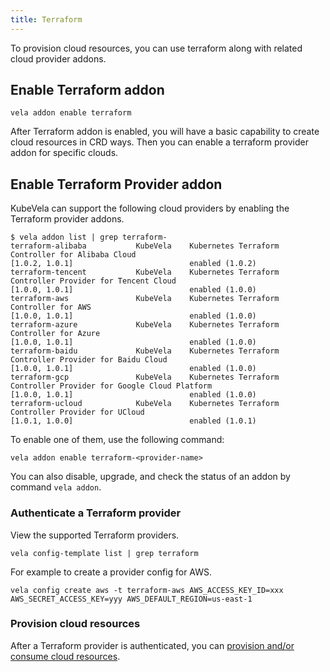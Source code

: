 ```yaml
---
title: Terraform
---
```


To provision cloud resources, you can use terraform along with related cloud provider addons.

## Enable Terraform addon

```shell
vela addon enable terraform
```

After Terraform addon is enabled, you will have a basic capability to create cloud resources in CRD ways. Then you can enable a terraform provider addon for specific clouds.

## Enable Terraform Provider addon

KubeVela can support the following cloud providers by enabling the Terraform provider addons.

```shell
$ vela addon list | grep terraform-
terraform-alibaba        	KubeVela	Kubernetes Terraform Controller for Alibaba Cloud                                                    	[1.0.2, 1.0.1]                      	enabled (1.0.2)
terraform-tencent        	KubeVela	Kubernetes Terraform Controller Provider for Tencent Cloud                                           	[1.0.0, 1.0.1]                      	enabled (1.0.0)
terraform-aws            	KubeVela	Kubernetes Terraform Controller for AWS                                                              	[1.0.0, 1.0.1]                      	enabled (1.0.0)
terraform-azure          	KubeVela	Kubernetes Terraform Controller for Azure                                                            	[1.0.0, 1.0.1]                      	enabled (1.0.0)
terraform-baidu          	KubeVela	Kubernetes Terraform Controller Provider for Baidu Cloud                                             	[1.0.0, 1.0.1]                      	enabled (1.0.0)
terraform-gcp            	KubeVela	Kubernetes Terraform Controller Provider for Google Cloud Platform                                   	[1.0.0, 1.0.1]                      	enabled (1.0.0)
terraform-ucloud         	KubeVela	Kubernetes Terraform Controller Provider for UCloud                                                  	[1.0.1, 1.0.0]                      	enabled (1.0.1)
```

To enable one of them, use the following command:

```shell
vela addon enable terraform-<provider-name>
```

You can also disable, upgrade, and check the status of an addon by command `vela addon`.

### Authenticate a Terraform provider

View the supported Terraform providers.

```shell
vela config-template list | grep terraform
```

For example to create a provider config for AWS.

```shell
vela config create aws -t terraform-aws AWS_ACCESS_KEY_ID=xxx AWS_SECRET_ACCESS_KEY=yyy AWS_DEFAULT_REGION=us-east-1
```

### Provision cloud resources

After a Terraform provider is authenticated, you can [provision and/or consume cloud resources](../../tutorials/consume-cloud-services.md).
